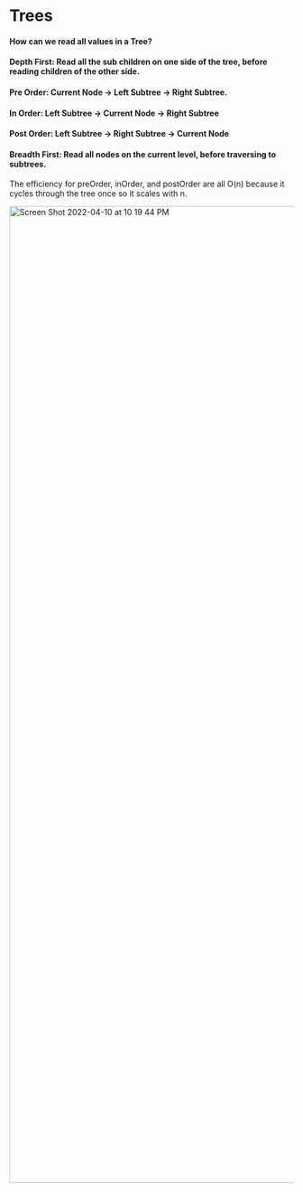 # Trees

#### How can we read all values in a Tree?

#### Depth First: Read all the sub children on one side of the tree, before reading children of the other side.

#### Pre Order: Current Node -> Left Subtree -> Right Subtree.
#### In Order: Left Subtree -> Current Node -> Right Subtree
#### Post Order: Left Subtree -> Right Subtree -> Current Node
#### Breadth First: Read all nodes on the current level, before traversing to subtrees.

The efficiency for preOrder, inOrder, and postOrder are all O(n) because it cycles through the tree once so it scales with n.

<img width="1728" alt="Screen Shot 2022-04-10 at 10 19 44 PM" src="https://user-images.githubusercontent.com/91757275/162675551-917f02ee-351d-4442-9190-7938114e5389.png">
